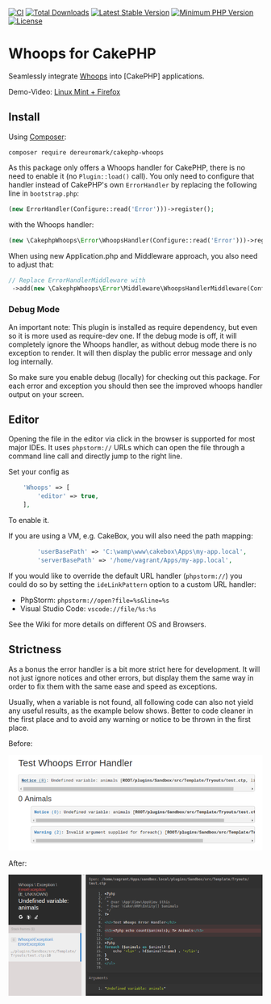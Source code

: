 [![CI](https://github.com/dereuromark/cakephp-whoops/workflows/CI/badge.svg?branch=master)](https://github.com/dereuromark/cakephp-whoops/actions?query=workflow%3ACI+branch%3Amaster) 
[![Total Downloads](https://poser.pugx.org/dereuromark/cakephp-whoops/d/total.svg)](https://packagist.org/packages/dereuromark/cakephp-whoops) 
[![Latest Stable Version](https://poser.pugx.org/dereuromark/cakephp-whoops/v/stable.svg)](https://packagist.org/packages/dereuromark/cakephp-whoops)
[![Minimum PHP Version](https://img.shields.io/badge/php-%3E%3D%207.2-8892BF.svg)](https://php.net/)
[![License](https://img.shields.io/badge/license-MIT-brightgreen.svg?style=flat-square)](https://packagist.org/packages/dereuromark/cakephp-whoops)

# Whoops for CakePHP

Seamlessly integrate [Whoops] into [CakePHP] applications.

Demo-Video: [Linux Mint + Firefox](https://streamable.com/s/h63t3/xweicf)

## Install

Using [Composer]:

```
composer require dereuromark/cakephp-whoops
```

As this package only offers a Whoops handler for CakePHP, there is no need to
enable it (no `Plugin::load()` call). You only need to configure that handler instead of CakePHP's own
`ErrorHandler` by replacing the following line in `bootstrap.php`:

```php
(new ErrorHandler(Configure::read('Error')))->register();
```

with the Whoops handler:

```php
(new \CakephpWhoops\Error\WhoopsHandler(Configure::read('Error')))->register();
```

When using new Application.php and Middleware approach, you also need to adjust that:
```php
// Replace ErrorHandlerMiddleware with
 ->add(new \CakephpWhoops\Error\Middleware\WhoopsHandlerMiddleware(Configure::read('Error')))
```

### Debug Mode
An important note: This plugin is installed as require dependency, but even so it is more used as require-dev one.
If the debug mode is off, it will completely ignore the Whoops handler, as without debug mode there is no exception to render.
It will then display the public error message and only log internally.

So make sure you enable debug (locally) for checking out this package.
For each error and exception you should then see the improved whoops handler output on your screen.

## Editor
Opening the file in the editor via click in the browser is supported for most major IDEs.
It uses `phpstorm://` URLs which can open the file through a command line call and directly jump to the right line.

Set your config as
```php
	'Whoops' => [
		'editor' => true,
	],
```
To enable it.

If you are using a VM, e.g. CakeBox, you will also need the path mapping:
```php
		'userBasePath' => 'C:\wamp\www\cakebox\Apps\my-app.local',
		'serverBasePath' => '/home/vagrant/Apps/my-app.local',
```


If you would like to override the default URL handler (`phpstorm://`) you could do so by setting the `ideLinkPattern` option to a custom URL handler:

* PhpStorm: `phpstorm://open?file=%s&line=%s`
* Visual Studio Code: `vscode://file/%s:%s`

See the Wiki for more details on different OS and Browsers.

## Strictness
As a bonus the error handler is a bit more strict here for development.
It will not just ignore notices and other errors, but display them the same way in order to fix them with the same ease and speed as exceptions.

Usually, when a variable is not found, all following code can also not yield any useful results, as the example below shows.
Better to code cleaner in the first place and to avoid any warning or notice to be thrown in the first place.

Before:

![Screenshot](docs/cake.png)

After:

![Screenshot](docs/whoops.png)

[CakePHP 3]:https://cakephp.org
[Composer]:https://getcomposer.org
[Whoops]:https://filp.github.io/whoops/
